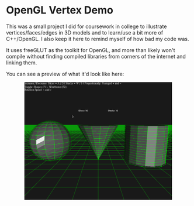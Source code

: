 # OpenGL Vertex Demo

This was a small project I did for coursework in college to illustrate vertices/faces/edges in 3D models and to learn/use a bit more of C++/OpenGL. I also keep it here to remind myself of how bad my code was.

It uses freeGLUT as the toolkit for OpenGL, and more than likely won't compile without finding compiled libraries from corners of the internet and linking them.

You can see a preview of what it'd look like here:

<p align=center>
<img src="demo.gif"
     style="width:80%" />
</p>